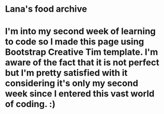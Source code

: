 <h1>Lana's food archive<h1>
<p> I'm into my second week of learning to code so I made this page using Bootstrap Creative Tim template. I'm aware of the fact that it is not perfect but I'm pretty satisfied with it considering it's only my second week since I entered this vast world of coding. :) </p>
